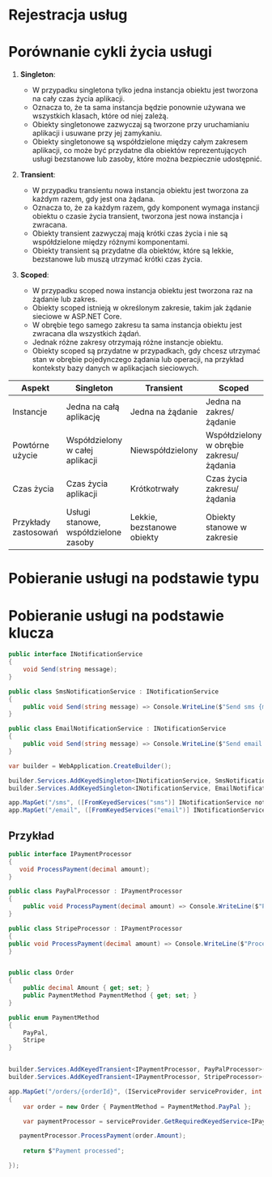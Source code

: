 
# Rejestracja usług

# Porównanie cykli życia usługi

1. **Singleton**:
    
    - W przypadku singletona tylko jedna instancja obiektu jest tworzona na cały czas życia aplikacji.
    - Oznacza to, że ta sama instancja będzie ponownie używana we wszystkich klasach, które od niej zależą.
    - Obiekty singletonowe zazwyczaj są tworzone przy uruchamianiu aplikacji i usuwane przy jej zamykaniu.
    - Obiekty singletonowe są współdzielone między całym zakresem aplikacji, co może być przydatne dla obiektów reprezentujących usługi bezstanowe lub zasoby, które można bezpiecznie udostępnić.
2. **Transient**:
    
    - W przypadku transientu nowa instancja obiektu jest tworzona za każdym razem, gdy jest ona żądana.
    - Oznacza to, że za każdym razem, gdy komponent wymaga instancji obiektu o czasie życia transient, tworzona jest nowa instancja i zwracana.
    - Obiekty transient zazwyczaj mają krótki czas życia i nie są współdzielone między różnymi komponentami.
    - Obiekty transient są przydatne dla obiektów, które są lekkie, bezstanowe lub muszą utrzymać krótki czas życia.
3. **Scoped**:
    
    - W przypadku scoped nowa instancja obiektu jest tworzona raz na żądanie lub zakres.
    - Obiekty scoped istnieją w określonym zakresie, takim jak żądanie sieciowe w ASP.NET Core.
    - W obrębie tego samego zakresu ta sama instancja obiektu jest zwracana dla wszystkich żądań.
    - Jednak różne zakresy otrzymają różne instancje obiektu.
    - Obiekty scoped są przydatne w przypadkach, gdy chcesz utrzymać stan w obrębie pojedynczego żądania lub operacji, na przykład konteksty bazy danych w aplikacjach sieciowych.

| Aspekt     | Singleton                  | Transient                   | Scoped                        |
|------------|----------------------------|-----------------------------|-------------------------------|
| Instancje  | Jedna na całą aplikację   | Jedna na żądanie            | Jedna na zakres/żądanie      |
| Powtórne użycie | Współdzielony w całej aplikacji | Niewspółdzielony | Współdzielony w obrębie zakresu/żądania |
| Czas życia | Czas życia aplikacji       | Krótkotrwały                | Czas życia zakresu/żądania   |
| Przykłady zastosowań | Usługi stanowe, współdzielone zasoby | Lekkie, bezstanowe obiekty | Obiekty stanowe w zakresie |

# Pobieranie usługi na podstawie typu
# Pobieranie usługi na podstawie klucza

```csharp
public interface INotificationService
{
    void Send(string message);
}

public class SmsNotificationService : INotificationService
{
    public void Send(string message) => Console.WriteLine($"Send sms {message}");
}

public class EmailNotificationService : INotificationService
{
    public void Send(string message) => Console.WriteLine($"Send email {message}");
}
```


```csharp
var builder = WebApplication.CreateBuilder();

builder.Services.AddKeyedSingleton<INotificationService, SmsNotificationService>("sms");
builder.Services.AddKeyedSingleton<INotificationService, EmailNotificationService>("email");

```

```csharp
app.MapGet("/sms", ([FromKeyedServices("sms")] INotificationService notifier) => notifier.Send("Hello world"));
app.MapGet("/email", ([FromKeyedServices("email")] INotificationService notifier) => notifier.Send("Hello world"));

```

## Przykład

``` csharp
public interface IPaymentProcessor
{
   void ProcessPayment(decimal amount);
}

public class PayPalProcessor : IPaymentProcessor 
{ 
    public void ProcessPayment(decimal amount) => Console.WriteLine($"Processing PayPal  payment: {amount}");
}

public class StripeProcessor : IPaymentProcessor 
{
public void ProcessPayment(decimal amount) => Console.WriteLine($"Processing Stripe  payment: {amount}");
}


public class Order
{
    public decimal Amount { get; set; }
    public PaymentMethod PaymentMethod { get; set; }
}

public enum PaymentMethod
{
    PayPal,
    Stripe
}

```


```csharp

builder.Services.AddKeyedTransient<IPaymentProcessor, PayPalProcessor>("PayPal");
builder.Services.AddKeyedTransient<IPaymentProcessor, StripeProcessor>("Stripe");

app.MapGet("/orders/{orderId}", (IServiceProvider serviceProvider, int orderId) =>
{
    var order = new Order { PaymentMethod = PaymentMethod.PayPal };

    var paymentProcessor = serviceProvider.GetRequiredKeyedService<IPaymentProcessor>(order.PaymentMethod.ToString());

   paymentProcessor.ProcessPayment(order.Amount);
   
    return $"Payment processed";

});
```